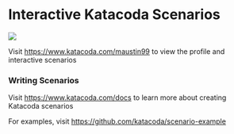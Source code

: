 # Interactive Katacoda Scenarios

[![](http://shields.katacoda.com/katacoda/maustin99/count.svg)](https://www.katacoda.com/maustin99 "Get your profile on Katacoda.com")

Visit https://www.katacoda.com/maustin99 to view the profile and interactive scenarios

### Writing Scenarios
Visit https://www.katacoda.com/docs to learn more about creating Katacoda scenarios

For examples, visit https://github.com/katacoda/scenario-example
